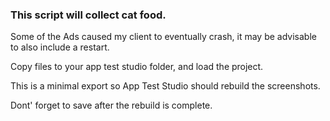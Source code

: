 ### This script will collect cat food.

Some of the Ads caused my client to eventually crash, it may be advisable to also include a restart.

Copy files to your app test studio folder, and load the project.

This is a minimal export so App Test Studio should rebuild the screenshots.

Dont' forget to save after the rebuild is complete.

